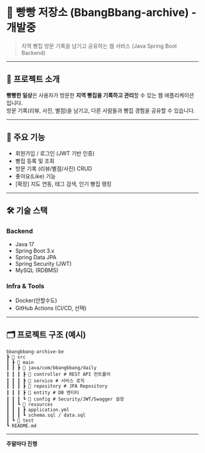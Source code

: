 # 🍞 빵빵 저장소 (BbangBbang-archive) - 개발중

> 지역 빵집 방문 기록을 남기고 공유하는 웹 서비스 (Java Spring Boot Backend)

---

## 📌 프로젝트 소개
**빵빵한 일상**은 사용자가 방문한 **지역 빵집을 기록하고 관리**할 수 있는 웹 애플리케이션입니다.  
방문 기록(리뷰, 사진, 별점)을 남기고, 다른 사람들과 빵집 경험을 공유할 수 있습니다.  

---

## 🚀 주요 기능
- 회원가입 / 로그인 (JWT 기반 인증)
- 빵집 등록 및 조회
- 방문 기록 (리뷰/별점/사진) CRUD
- 좋아요(Like) 기능
- [확장] 지도 연동, 태그 검색, 인기 빵집 랭킹

---

## 🛠 기술 스택
### Backend
- Java 17  
- Spring Boot 3.x  
- Spring Data JPA  
- Spring Security (JWT)  
- MySQL (RDBMS)  

### Infra & Tools
- Docker(안할수도)
- GitHub Actions (CI/CD, 선택)  

---
## 🗂 프로젝트 구조 (예시)
```
bbangbbang-archive-be
┣ 📂 src
┃ ┣ 📂 main
┃ ┃ ┣ 📂 java/com/bbangbbang/daily
┃ ┃ ┃ ┣ 📂 controller # REST API 컨트롤러
┃ ┃ ┃ ┣ 📂 service # 서비스 로직
┃ ┃ ┃ ┣ 📂 repository # JPA Repository
┃ ┃ ┃ ┣ 📂 entity # DB 엔티티
┃ ┃ ┃ ┗ 📂 config # Security/JWT/Swagger 설정
┃ ┃ ┗ 📂 resources
┃ ┃ ┃ ┣ application.yml
┃ ┃ ┃ ┗ schema.sql / data.sql
┃ ┗ 📂 test
┗ README.md
```
---
**주말마다 진행**
